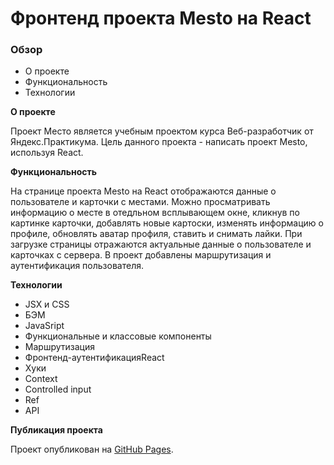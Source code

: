 # Фронтенд проекта Mesto на React

### Обзор

- О проекте
- Функциональность
- Технологии

**О проекте**

Проект Место является учебным проектом курса Веб-разработчик от Яндекс.Практикума. Цель данного проекта - написать проект Mesto, используя React.

**Функциональность**

На странице проекта Mesto на React отображаются данные о пользователе и карточки с местами. Можно просматривать информацию о месте в отедльном всплывающем окне, кликнув по картинке карточки, добавлять новые картоски, изменять информацию о профиле, обновлять аватар профиля, ставить и снимать лайки. При загрузке страницы отражаются актуальные данные о пользователе и карточках с сервера. В проект добавлены маршрутизация и аутентификация пользователя.

**Технологии**

- JSX и CSS
- БЭМ
- JavaSript
- Функциональные и классовые компоненты
- Маршрутизация
- Фронтенд-аутентификацияReact
- Хуки
- Context
- Сontrolled input
- Ref
- API

**Публикация проекта**

Проект опубликован на [GitHub Pages](https://mmsnegova.github.io/react-mesto-auth/).
